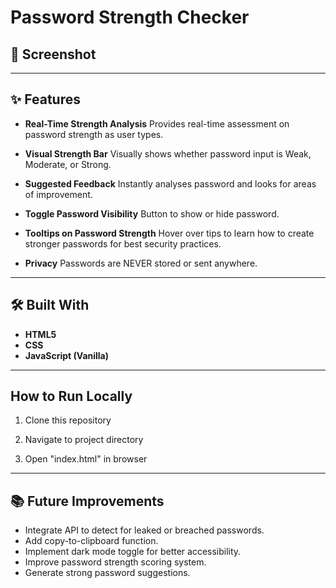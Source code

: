 # Password Strength Checker

## 📸 Screenshot

---

## ✨ Features

- **Real-Time Strength Analysis**
    Provides real-time assessment on password strength as user types.

- **Visual Strength Bar**
    Visually shows whether password input is Weak, Moderate, or Strong.

- **Suggested Feedback**
    Instantly analyses password and looks for areas of improvement.

- **Toggle Password Visibility**
    Button to show or hide password.

- **Tooltips on Password Strength**
    Hover over tips to learn how to create stronger passwords for best security practices.

- **Privacy**
    Passwords are NEVER stored or sent anywhere.

---

## 🛠️ Built With
- **HTML5**
- **CSS**
- **JavaScript (Vanilla)**

---

## How to Run Locally
1. Clone this repository

2. Navigate to project directory

3. Open "index.html" in browser

---

## 📚 Future Improvements
- Integrate API to detect for leaked or breached passwords.
- Add copy-to-clipboard function.
- Implement dark mode toggle for better accessibility.
- Improve password strength scoring system.
- Generate strong password suggestions.